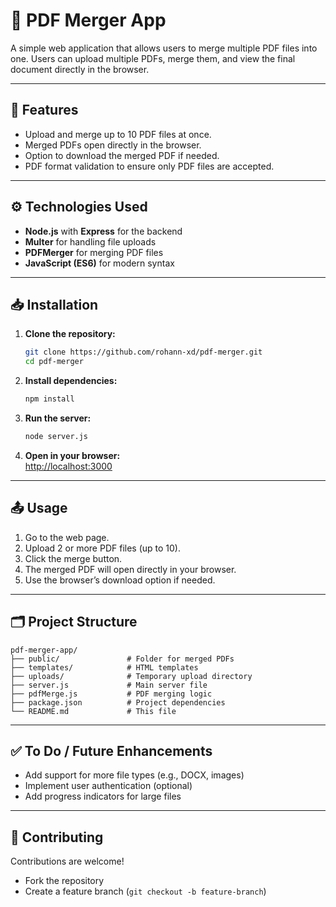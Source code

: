 # 📄 **PDF Merger App**

A simple web application that allows users to merge multiple PDF files into one. Users can upload multiple PDFs, merge them, and view the final document directly in the browser.

---

## 🚀 **Features**
- Upload and merge up to 10 PDF files at once.
- Merged PDFs open directly in the browser.
- Option to download the merged PDF if needed.
- PDF format validation to ensure only PDF files are accepted.

---

## ⚙️ **Technologies Used**
- **Node.js** with **Express** for the backend
- **Multer** for handling file uploads
- **PDFMerger** for merging PDF files
- **JavaScript (ES6)** for modern syntax

---

## 📥 **Installation**

1. **Clone the repository:**  
   ```bash
   git clone https://github.com/rohann-xd/pdf-merger.git
   cd pdf-merger
   ```

2. **Install dependencies:**  
   ```bash
   npm install
   ```

3. **Run the server:**  
   ```bash
   node server.js
   ```

4. **Open in your browser:**  
   [http://localhost:3000](http://localhost:3000)

---

## 📤 **Usage**

1. Go to the web page.
2. Upload 2 or more PDF files (up to 10).
3. Click the merge button.
4. The merged PDF will open directly in your browser.
5. Use the browser’s download option if needed.

---

## 🗂️ **Project Structure**
```
pdf-merger-app/
├── public/               # Folder for merged PDFs
├── templates/            # HTML templates
├── uploads/              # Temporary upload directory
├── server.js             # Main server file
├── pdfMerge.js           # PDF merging logic
├── package.json          # Project dependencies
└── README.md             # This file
```

---

## ✅ **To Do / Future Enhancements**
- Add support for more file types (e.g., DOCX, images)
- Implement user authentication (optional)
- Add progress indicators for large files

---

## 🤝 **Contributing**

Contributions are welcome!
- Fork the repository
- Create a feature branch (`git checkout -b feature-branch`)